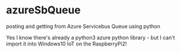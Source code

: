 # azureSbQueue
posting and getting from Azure Servicebus Queue using python

Yes I know there's already a python3 azure python library - but I can't import it into Windows10 IoT on the RaspberryPi2!
